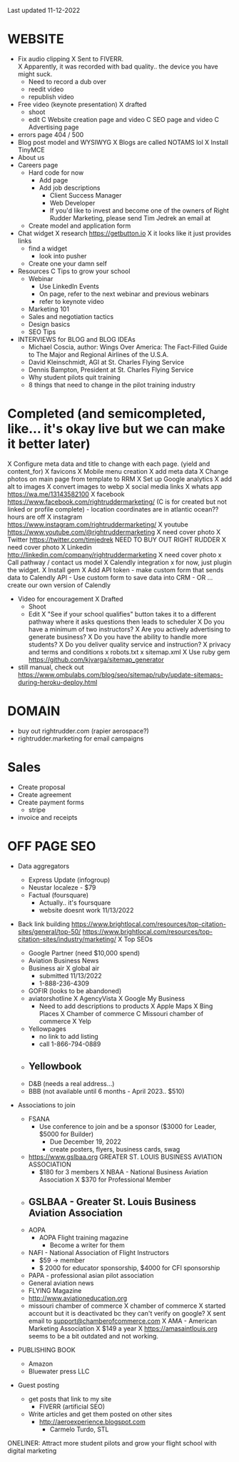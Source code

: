 Last updated 11-12-2022

# WEBSITE
- Fix audio clipping
  X Sent to FIVERR.  
    X Apparently, it was recorded with bad quality.. the device you have might suck.  
  - Need to record a dub over
  - reedit video
  - republish video
- Free video (keynote presentation)
  X drafted
  - shoot
  - edit
C Website creation page and video
C SEO page and video
C Advertising page
- errors page 404 / 500
- Blog post model and WYSIWYG
  X Blogs are called NOTAMS lol
  X Install TinyMCE
- About us
- Careers page
  - Hard code for now
    - Add page
    - Add job descriptions
      - Client Success Manager
      - Web Developer
      - If you'd like to invest and become one of the owners of Right Rudder Marketing, please send Tim Jedrek an email at 
  - Create model and application form
- Chat widget
  X research https://getbutton.io
    X it looks like it just provides links
  - find a widget
    - look into pusher
  - Create one your damn self
- Resources
  C Tips to grow your school
  - Webinar
    - Use LinkedIn Events
    - On page, refer to the next webinar and previous webinars
    - refer to keynote video
  - Marketing 101
  - Sales and negotiation tactics
  - Design basics
  - SEO Tips
- INTERVIEWS for BLOG and BLOG IDEAs
  - Michael Coscia, author: Wings Over America: The Fact-Filled Guide to The Major and Regional Airlines of the U.S.A.
  - David Kleinschmidt, AGI at St. Charles Flying Service
  - Dennis Bampton, President at St. Charles Flying Service
  - Why student pilots quit training
  - 8 things that need to change in the pilot training industry
# Completed (and semicompleted, like... it's okay live but we can make it better later)
X Configure meta data and title to change with each page. (yield and content_for)
X favicons
X Mobile menu creation
X add meta data
X Change photos on main page from template to RRM
X Set up Google analytics
X add alt to images
X convert images to webp
X social media links
  X whats app https://wa.me/13143582100
  X facebook  https://www.facebook.com/rightruddermarketing/ (C is for created but not linked or profile complete)
    - location coordinates are in atlantic ocean?? hours are off
  X instagram https://www.instagram.com/rightruddermarketing/
  X youtube https://www.youtube.com/@rightruddermarketing
    X need cover photo
  X Twitter https://twitter.com/timjedrek NEED TO BUY OUT RIGHT RUDDER 
    X need cover photo
  X Linkedin http://linkedin.com/company/rightruddermarketing
    X need cover photo
x Call pathway / contact us model
  X Calendly integration
    x for now, just plugin the widget.
    X Install gem
    X Add API token
    - make custom form that sends data to Calendly API
    - Use custom form to save data into CRM
    - OR ... create our own version of Calendly
  - Video for encouragement
    X Drafted
    - Shoot
    - Edit
  X "See if your school qualifies" button takes it to a different pathway where it asks questions then leads to scheduler
    X Do you have a minimum of two instructors?
    X Are you actively advertising to generate business?
    X Do you have the ability to handle more students?
    X Do you deliver quality service and instruction?
X privacy and terms and conditions
x robots.txt
x sitemap.xml
  X Use ruby gem https://github.com/kjvarga/sitemap_generator
  - still manual, check out https://www.ombulabs.com/blog/seo/sitemap/ruby/update-sitemaps-during-heroku-deploy.html

# DOMAIN
- buy out rightrudder.com (rapier aerospace?)
- rightrudder.marketing for email campaigns

# Sales
- Create proposal
- Create agreement
- Create payment forms
  - stripe
- invoice and receipts

# OFF PAGE SEO
- Data aggregators
  - Express Update (infogroup)
  - Neustar localeze - $79
  - Factual (foursquare)
    - Actually.. it's foursquare
    - website doesnt work 11/13/2022
- Back link building
  https://www.brightlocal.com/resources/top-citation-sites/general/top-50/ 
  https://www.brightlocal.com/resources/top-citation-sites/industry/marketing/
  X Top SEOs
  - Google Partner (need $10,000 spend)
  - Aviation Business News
  - Business air
  X global air
    - submitted 11/13/2022
    - 1-888-236-4309
  - GOFIR (looks to be abandoned)
  - aviatorshotline
  X AgencyVista
  X Google My Business
    - Need to add descriptions to products
  X Apple Maps
  X Bing Places
  X Chamber of commerce
  C Missouri chamber of commerce
  X Yelp
  - Yellowpages
    - no link to add listing
    - call 1-866-794-0889 
  - Yellowbook
    - 
  - D&B (needs a real address...)
  - BBB (not available until 6 months - April 2023.. $510)
- Associations to join
  - FSANA
    - Use conference to join and be a sponsor ($3000 for Leader, $5000 for Builder)
      - Due December 19, 2022
      - create posters, flyers, business cards, swag
  - https://www.gslbaa.org GREATER ST. LOUIS BUSINESS AVIATION ASSOCIATION
    - $180 for 3 members
  X NBAA - National Business Aviation Association
    X $370 for Professional Member
  - GSLBAA - Greater St. Louis Business Aviation Association
    - 
  - AOPA
    - AOPA Flight training magazine
      - Become a writer for them
  - NAFI - National Association of Flight Instructors
    - $59 -> member
    - $ 2000 for educator sponsorship, $4000 for CFI sponsorship
  - PAPA - professional asian pilot association
  - General aviation news
  - FLYING Magazine
  - http://www.aviationeducation.org
  - missouri chamber of commerce
  X chamber of commerce
    X started account but it is deactivated bc they can't verify on google?
    X sent email to support@chamberofcommerce.com
  X AMA - American Marketing Association
    X $149 a year
    X https://amasaintlouis.org seems to be a bit outdated and not working.

- PUBLISHING BOOK
  - Amazon
  - Bluewater press LLC
- Guest posting
  - get posts that link to my site
    - FIVERR (artificial SEO)
  - Write articles and get them posted on other sites
    - http://aeroexperience.blogspot.com
      - Carmelo Turdo, STL







ONELINER: Attract more student pilots and grow your flight school with digital marketing